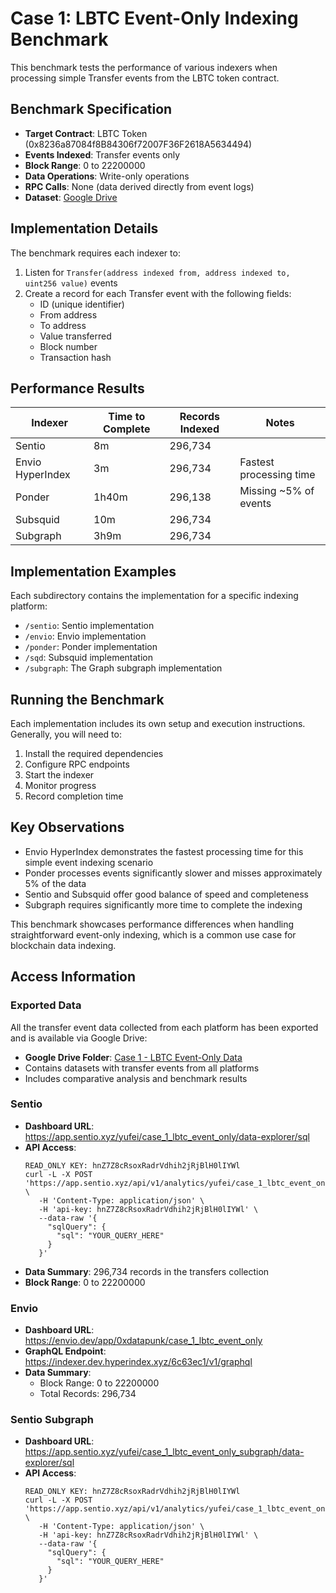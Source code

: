 # Case 1: LBTC Event-Only Indexing Benchmark

This benchmark tests the performance of various indexers when processing simple Transfer events from the LBTC token contract.

## Benchmark Specification

- **Target Contract**: LBTC Token (0x8236a87084f8B84306f72007F36F2618A5634494)
- **Events Indexed**: Transfer events only
- **Block Range**: 0 to 22200000
- **Data Operations**: Write-only operations
- **RPC Calls**: None (data derived directly from event logs)
- **Dataset**: [Google Drive](https://drive.google.com/drive/u/0/folders/1D8HXn7U7qQjzaEh1TLUZbNzVW_6nIRpT)

## Implementation Details

The benchmark requires each indexer to:

1. Listen for `Transfer(address indexed from, address indexed to, uint256 value)` events
2. Create a record for each Transfer event with the following fields:
   - ID (unique identifier)
   - From address
   - To address
   - Value transferred
   - Block number
   - Transaction hash

## Performance Results

| Indexer          | Time to Complete | Records Indexed | Notes                   |
| ---------------- | ---------------- | --------------- | ----------------------- |
| Sentio           | 8m               | 296,734         |                         |
| Envio HyperIndex | 3m               | 296,734         | Fastest processing time |
| Ponder           | 1h40m            | 296,138         | Missing ~5% of events   |
| Subsquid         | 10m              | 296,734         |                         |
| Subgraph         | 3h9m             | 296,734         |                         |

## Implementation Examples

Each subdirectory contains the implementation for a specific indexing platform:

- `/sentio`: Sentio implementation
- `/envio`: Envio implementation
- `/ponder`: Ponder implementation
- `/sqd`: Subsquid implementation
- `/subgraph`: The Graph subgraph implementation

## Running the Benchmark

Each implementation includes its own setup and execution instructions. Generally, you will need to:

1. Install the required dependencies
2. Configure RPC endpoints
3. Start the indexer
4. Monitor progress
5. Record completion time

## Key Observations

- Envio HyperIndex demonstrates the fastest processing time for this simple event indexing scenario
- Ponder processes events significantly slower and misses approximately 5% of the data
- Sentio and Subsquid offer good balance of speed and completeness
- Subgraph requires significantly more time to complete the indexing

This benchmark showcases performance differences when handling straightforward event-only indexing, which is a common use case for blockchain data indexing.

## Access Information

### Exported Data

All the transfer event data collected from each platform has been exported and is available via Google Drive:

- **Google Drive Folder**: [Case 1 - LBTC Event-Only Data](https://drive.google.com/drive/u/0/folders/1D8HXn7U7qQjzaEh1TLUZbNzVW_6nIRpT)
- Contains datasets with transfer events from all platforms
- Includes comparative analysis and benchmark results

### Sentio

- **Dashboard URL**: https://app.sentio.xyz/yufei/case_1_lbtc_event_only/data-explorer/sql
- **API Access**:
  ```
  READ_ONLY KEY: hnZ7Z8cRsoxRadrVdhih2jRjBlH0lIYWl
  curl -L -X POST 'https://app.sentio.xyz/api/v1/analytics/yufei/case_1_lbtc_event_only/sql/execute' \
     -H 'Content-Type: application/json' \
     -H 'api-key: hnZ7Z8cRsoxRadrVdhih2jRjBlH0lIYWl' \
     --data-raw '{
       "sqlQuery": {
         "sql": "YOUR_QUERY_HERE"
       }
     }'
  ```
- **Data Summary**: 296,734 records in the transfers collection
- **Block Range**: 0 to 22200000

### Envio

- **Dashboard URL**: https://envio.dev/app/0xdatapunk/case_1_lbtc_event_only
- **GraphQL Endpoint**: https://indexer.dev.hyperindex.xyz/6c63ec1/v1/graphql
- **Data Summary**:
  - Block Range: 0 to 22200000
  - Total Records: 296,734

### Sentio Subgraph

- **Dashboard URL**: https://app.sentio.xyz/yufei/case_1_lbtc_event_only_subgraph/data-explorer/sql
- **API Access**:
  ```
  READ_ONLY KEY: hnZ7Z8cRsoxRadrVdhih2jRjBlH0lIYWl
  curl -L -X POST 'https://app.sentio.xyz/api/v1/analytics/yufei/case_1_lbtc_event_only_subgraph/sql/execute' \
     -H 'Content-Type: application/json' \
     -H 'api-key: hnZ7Z8cRsoxRadrVdhih2jRjBlH0lIYWl' \
     --data-raw '{
       "sqlQuery": {
         "sql": "YOUR_QUERY_HERE"
       }
     }'
  ```
